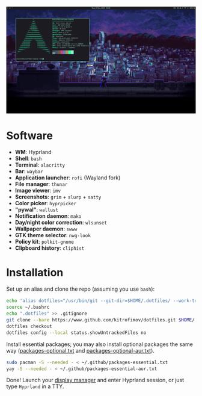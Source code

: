![preview](preview.png)

# Software
- **WM**: Hyprland
- **Shell**: `bash`
- **Terminal**: `alacritty`
- **Bar**: `waybar`
- **Application launcher**: `rofi` (Wayland fork)
- **File manager**: `thunar`
- **Image viewer**: `imv`
- **Screenshots**: `grim` + `slurp` + `satty`
- **Color picker**: `hyprpicker`
- **"pywal"**: `wallust`
- **Notification daemon**: `mako`
- **Day/night color correction**: `wlsunset`
- **Wallpaper daemon**: `swww`
- **GTK theme selector**: `nwg-look`
- **Policy kit**: `polkit-gnome`
- **Clipboard history**: `cliphist`

# Installation
Set up an alias and clone the repo (assuming you use `bash`):
```bash
echo 'alias dotfiles="/usr/bin/git --git-dir=$HOME/.dotfiles/ --work-tree=$HOME"' >> $HOME/.bashrc
source ~/.bashrc
echo ".dotfiles" >> .gitignore
git clone --bare https://www.github.com/kitrofimov/dotfiles.git $HOME/.dotfiles
dotfiles checkout
dotfiles config --local status.showUntrackedFiles no
```

Install essential packages; you may also install optional packages the same way ([packages-optional.txt](packages-optional.txt) and [packages-optional-aur.txt](packages-optional-aur.txt)).
```bash
sudo pacman -S --needed - < ~/.github/packages-essential.txt
yay -S --needed - < ~/.github/packages-essential-aur.txt
```

Done! Launch your [display manager](https://wiki.archlinux.org/title/Display_manager) and enter Hyprland session, or just type `Hyprland` in a TTY.
